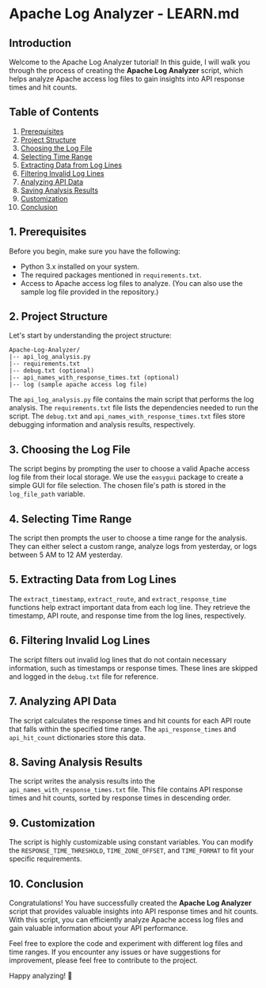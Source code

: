 # Apache Log Analyzer - LEARN.md

## Introduction

Welcome to the Apache Log Analyzer tutorial! In this guide, I will walk you through the process of creating the **Apache Log Analyzer** script, which helps analyze Apache access log files to gain insights into API response times and hit counts.

## Table of Contents

1. [Prerequisites](#prerequisites)
2. [Project Structure](#project-structure)
3. [Choosing the Log File](#choosing-the-log-file)
4. [Selecting Time Range](#selecting-time-range)
5. [Extracting Data from Log Lines](#extracting-data-from-log-lines)
6. [Filtering Invalid Log Lines](#filtering-invalid-log-lines)
7. [Analyzing API Data](#analyzing-api-data)
8. [Saving Analysis Results](#saving-analysis-results)
9. [Customization](#customization)
10. [Conclusion](#conclusion)

## 1. Prerequisites

Before you begin, make sure you have the following:

- Python 3.x installed on your system.
- The required packages mentioned in `requirements.txt`.
- Access to Apache access log files to analyze. (You can also use the sample log file provided in the repository.)

## 2. Project Structure

Let's start by understanding the project structure:

```
Apache-Log-Analyzer/
|-- api_log_analysis.py
|-- requirements.txt
|-- debug.txt (optional)
|-- api_names_with_response_times.txt (optional)
|-- log (sample apache access log file)
```

The `api_log_analysis.py` file contains the main script that performs the log analysis. The `requirements.txt` file lists the dependencies needed to run the script. The `debug.txt` and `api_names_with_response_times.txt` files store debugging information and analysis results, respectively.

## 3. Choosing the Log File

The script begins by prompting the user to choose a valid Apache access log file from their local storage. We use the `easygui` package to create a simple GUI for file selection. The chosen file's path is stored in the `log_file_path` variable.

## 4. Selecting Time Range

The script then prompts the user to choose a time range for the analysis. They can either select a custom range, analyze logs from yesterday, or logs between 5 AM to 12 AM yesterday.

## 5. Extracting Data from Log Lines

The `extract_timestamp`, `extract_route`, and `extract_response_time` functions help extract important data from each log line. They retrieve the timestamp, API route, and response time from the log lines, respectively.

## 6. Filtering Invalid Log Lines

The script filters out invalid log lines that do not contain necessary information, such as timestamps or response times. These lines are skipped and logged in the `debug.txt` file for reference.

## 7. Analyzing API Data

The script calculates the response times and hit counts for each API route that falls within the specified time range. The `api_response_times` and `api_hit_count` dictionaries store this data.

## 8. Saving Analysis Results

The script writes the analysis results into the `api_names_with_response_times.txt` file. This file contains API response times and hit counts, sorted by response times in descending order.

## 9. Customization

The script is highly customizable using constant variables. You can modify the `RESPONSE_TIME_THRESHOLD`, `TIME_ZONE_OFFSET`, and `TIME_FORMAT` to fit your specific requirements.

## 10. Conclusion

Congratulations! You have successfully created the **Apache Log Analyzer** script that provides valuable insights into API response times and hit counts. With this script, you can efficiently analyze Apache access log files and gain valuable information about your API performance.

Feel free to explore the code and experiment with different log files and time ranges. If you encounter any issues or have suggestions for improvement, please feel free to contribute to the project.

Happy analyzing! 🚀
